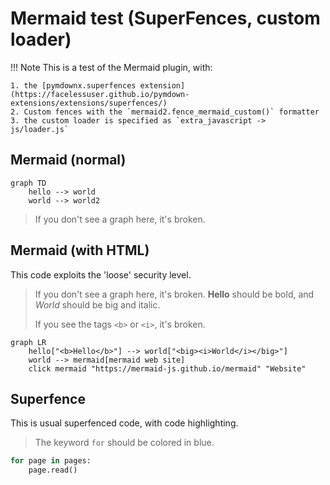 # Mermaid test (SuperFences, custom loader)

!!! Note
    This is a test of the Mermaid plugin, with:

    1. the [pymdownx.superfences extension](https://facelessuser.github.io/pymdown-extensions/extensions/superfences/)
    2. Custom fences with the `mermaid2.fence_mermaid_custom()` formatter
    3. the custom loader is specified as `extra_javascript -> js/loader.js`

## Mermaid (normal)


```mermaid
graph TD
    hello --> world
    world --> world2
```

> If you don't see a graph here, it's broken.

## Mermaid (with HTML)

This code exploits the 'loose' security level.

> If you don't see a graph here, it's broken.
> **Hello** should be bold, and *World* should be big and italic.
>
> If you see the tags `<b>` or `<i>`, it's broken.

```mermaid
graph LR
    hello["<b>Hello</b>"] --> world["<big><i>World</i></big>"]
    world --> mermaid[mermaid web site]
    click mermaid "https://mermaid-js.github.io/mermaid" "Website"
```

## Superfence
This is usual superfenced code, with code highlighting.

> The keyword `for` should be colored in blue.

```python
for page in pages:
    page.read()
```

